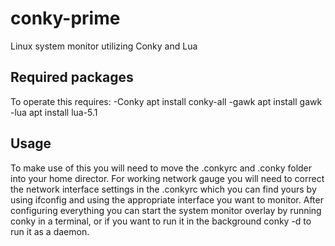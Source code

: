 # conky-prime

Linux system monitor utilizing Conky and Lua

## Required packages

To operate this requires:
-Conky		apt install conky-all
-gawk		apt install gawk
-lua		apt install lua-5.1

## Usage

To make use of this you will need to move the .conkyrc and .conky folder into your home director.
For working network gauge you will need to correct the network interface settings in the .conkyrc
which you can find yours by using ifconfig and using the appropriate interface you want to monitor.
After configuring everything you can start the system monitor overlay by running conky in a terminal,
or if you want to run it in the background conky -d to run it as a daemon. 
